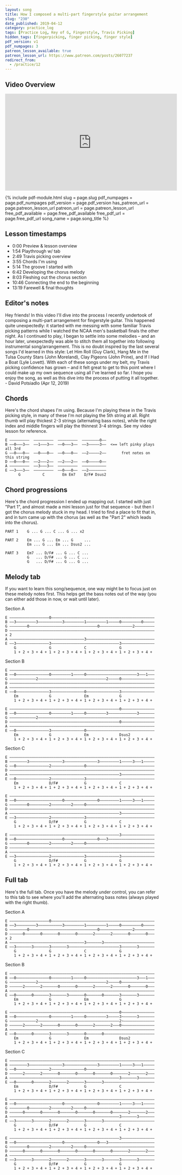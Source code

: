 ```yaml
---
layout: song
title: How I composed a multi-part fingerstyle guitar arrangement
slug: "230"
date_published: 2019-04-12
category: practice_log
tags: [Practice Log, Key of G, Fingerstyle, Travis Picking]
hidden_tags: [fingerpicking, finger picking, finger style]
pdf_version: v1
pdf_numpages: 3
patreon_lesson_available: true
patreon_lesson_url: https://www.patreon.com/posts/26077237
redirect_from:
  - /practice/12
---
```


## Video Overview

<iframe width="560" height="315" src="https://www.youtube.com/embed/ju8j71RHfq0?showinfo=0" frameborder="0" allowfullscreen></iframe>

{% include pdf-module.html slug = page.slug pdf_numpages = page.pdf_numpages pdf_version = page.pdf_version has_patreon_url = page.patreon_lesson_url patreon_url = page.patreon_lesson_url free_pdf_available = page.free_pdf_available free_pdf_url = page.free_pdf_url song_name = page.song_title %}

## Lesson timestamps

- 0:00 Preview & lesson overview
- 1:54 Playthrough w/ tab
- 2:49 Travis picking overview
- 3:55 Chords I'm using
- 5:14 The groove I started with
- 6:42 Developing the chorus melody
- 8:03 Fleshing out the chorus section
- 10:46 Connecting the end to the beginning
- 13:19 Farewell & final thoughts



<!-- Coming soon! -->

## Editor's notes

Hey friends! In this video I'll dive into the process I recently undertook of composing a multi-part arrangement for fingerstyle guitar. This happened quite unexpectedly: it started with me messing with some familiar Travis picking patterns while I watched the NCAA men's basketball finals the other night. As I continued to play, I began to settle into some melodies – and an hour later, unexpectedly was able to stitch them all together into following instrumental song/arrangement. This is no doubt inspired by the last several songs I'd learned in this style: Let Him Roll (Guy Clark), Hang Me in the Tulsa County Stars (John Moreland), Clay Pigeons (John Prine), and If I Had a Boat (Lyle Lovett). With each of these songs under my belt, my Travis picking confidence has grown – and it felt great to get to this point where I could make up my own sequence using all I've learned so far. I hope you enjoy the song, as well as this dive into the process of putting it all together. - David Potsiadlo (Apr 12, 2019)

## Chords

Here's the chord shapes I'm using. Because I'm playing these in the Travis picking style, in many of these I'm not playing the 5th string at all. Right thumb will play thickest 2-3 strings (alternating bass notes), while the right index and middle fingers will play the thinnest 3-4 strings. See my video lesson for reference.

    E –––––––––  –––––––––  –––––––––  ––––––––0––
    B ––0–––3––  ––1–––3––  ––0–––3––  ––3–––––3––  <== left pinky plays all 3rd
    G ––0–––0––  ––0–––0––  ––0–––0––  ––2–––––2––       fret notes on this string
    D ––0–––0––  ––2–––2––  ––2–––2––  ––0–––––0––
    A –––––––––  ––3–––3––  –––––––––  –––––––––––
    E ––3–––3––  –––––––––  ––0–––0––  ––2––––––––
          G          C        Em Em7    D/F# Dsus2

## Chord progressions

Here's the chord progression I ended up mapping out. I started with just "Part 1", and almost made a mini lesson just for that sequence - but then I got the chorus melody stuck in my head. I tried to find a place to fit that in, and in turn came up with the chorus (as well as the "Part 2" which leads into the chorus).

    PART 1    G ... G ... C ... G ... x2

    PART 2    Em ... G ... Em ... G     ...
              Em ... G ... Em ... Dsus2 ...

    PART 3    Em7 ... D/F# ... G ... C ...
              G   ... D/F# ... G ... C ...
              G   ... D/F# ... G ... G ...

## Melody tab

If you want to learn this song/sequence, one way might be to focus just on these melody notes first. This helps get the bass notes out of the way (you can either add those in now, or wait until later).

Section A

    E ––––––––––––––––––0–––––––––––––––––––––––––––––––––––––––––––––––
    B ––3–––––––––3–––––––––––3–––––––––1–––––––––1–––––0–––––––––0–––––
    G ––––––––0–––––––––––––––––––––––––––––––0–––––––––––––––2–––––––––
    D ––––––––––––––––––––––––––––––––––––––––––––––––––––––––––––––––––  x 2
    A ––––––––––––––––––––––––––––––––––3–––––––––––––––––––––––––––––––
    E ––3–––––––––––––––3–––––––––––––––––––––––––––––––3–––––––––––––––
        G               G               C               G
        1 + 2 + 3 + 4 + 1 + 2 + 3 + 4 + 1 + 2 + 3 + 4 + 1 + 2 + 3 + 4 +

Section B

    E ––––––––––––––––––––––––––––––––––––––––––––––––––––––––––––––––––
    B ––0–––––––––––––––0–––––––––1–––––0–––––––––––––––––––––––3–––1–––
    G ––––––––––––2–––––––––––––––––––––––––––––––2–––––0–––––––––––––––
    D ––––––––––––––––––––––––––––––––––––––––––––––––––––––––––––––––––
    A ––––––––––––––––––––––––––––––––––––––––––––––––––––––––––––––––––
    E ––0–––––––––––––––3–––––––––––––––0–––––––––––––––3–––––––––––––––
        Em              G               Em              G
        1 + 2 + 3 + 4 + 1 + 2 + 3 + 4 + 1 + 2 + 3 + 4 + 1 + 2 + 3 + 4 +

    E ––––––––––––––––––––––––––––––––––––––––––––––––––0–––––––––––––––
    B ––0–––––––––––––––0–––––––––1–––––0–––––––––3–––––––––––––3–––––––
    G ––––––––––––2–––––––––––––––––––––––––––––––––––––––––––––––––––––
    D ––––––––––––––––––––––––––––––––––––––––––––––––––0–––––––––––––––
    A ––––––––––––––––––––––––––––––––––––––––––––––––––––––––––––––––––
    E ––0–––––––––––––––3–––––––––––––––0–––––––––––––––––––––––––––––––
        Em              G               Em              Dsus2
        1 + 2 + 3 + 4 + 1 + 2 + 3 + 4 + 1 + 2 + 3 + 4 + 1 + 2 + 3 + 4 +

Section C

    E ––––––––––––––––––––––––––––––––––––––––––––––––––––––––––––––––––
    B ––––––––3–––––––––––––––3–––––––––––––––3–––––––––1–––––3–––1–––––
    G ––0–––––––––––––––2–––––––––––––––0–––––––––––––––––––––––––––––––
    D ––––––––––––––––––––––––––––––––––––––––––––––––––––––––––––––––––
    A ––––––––––––––––––––––––––––––––––––––––––––––––––3–––––––––––––––
    E ––0–––––––––––––––2–––––––––––––––3–––––––––––––––––––––––––––––––
        Em              D/F#            G               C
        1 + 2 + 3 + 4 + 1 + 2 + 3 + 4 + 1 + 2 + 3 + 4 + 1 + 2 + 3 + 4 +

    E ––––––––––––––––––––––––––––––––––––––––––––––––––––––––––––––––––
    B ––0–––––––––––––––––––––0–––––––––––––––0–––––––––1–––––3–––1–––––
    G ––––––––0–––––––––2–––––––––2–––––0–––––––––––––––––––––––––––––––
    D ––––––––––––––––––––––––––––––––––––––––––––––––––––––––––––––––––
    A ––––––––––––––––––––––––––––––––––––––––––––––––––3–––––––––––––––
    E ––3–––––––––––––––2–––––––––––––––3–––––––––––––––––––––––––––––––
        G               D/F#            G               C
        1 + 2 + 3 + 4 + 1 + 2 + 3 + 4 + 1 + 2 + 3 + 4 + 1 + 2 + 3 + 4 +

    E ––––––––––––––––––––––––––––––––––––––––––––––––––3–––––––––––––––
    B ––0–––––––––––––––––––––0–––––––––––––––0–––3–––––––––––––––––––––
    G ––––––––0–––––––––2–––––––––2–––––0–––––––––––––––––––––––––––––––
    D ––––––––––––––––––––––––––––––––––––––––––––––––––––––––––––––––––
    A ––––––––––––––––––––––––––––––––––––––––––––––––––––––––––––––––––
    E ––3–––––––––––––––2–––––––––––––––3–––––––––––––––3–––––––––––––––
        G               D/F#            G               G
        1 + 2 + 3 + 4 + 1 + 2 + 3 + 4 + 1 + 2 + 3 + 4 + 1 + 2 + 3 + 4 +

## Full tab

Here's the full tab. Once you have the melody under control, you can refer to this tab to see where you'll add the alternating bass notes (always played with the right thumb).

Section A

    E ––––––––––––––––––0–––––––––––––––––––––––––––––––––––––––––––––––
    B ––3–––––––––3–––––––––––3–––––––––1–––––––––1–––––0–––––––––0–––––
    G ––––––––0–––––––––––––––––––––––––––––––0–––––––––––––––2–––––––––
    D ––––––0–––––––0–––––––0–––––––0–––––––2–––––––2–––––––0–––––––0–––  x 2
    A ––––––––––––––––––––––––––––––––––3–––––––3–––––––––––––––––––––––
    E ––3–––––––3–––––––3–––––––3–––––––––––––––––––––––3–––––––3–––––––
        G               G               C               G
        1 + 2 + 3 + 4 + 1 + 2 + 3 + 4 + 1 + 2 + 3 + 4 + 1 + 2 + 3 + 4 +

Section B

    E ––––––––––––––––––––––––––––––––––––––––––––––––––––––––––––––––––
    B ––0–––––––––––––––0–––––––––1–––––0–––––––––––––––––––––––3–––1–––
    G ––––––––––––2–––––––––––––––––––––––––––––––2–––––0–––––––––––––––
    D ––––––2–––––––2–––––––0–––––––0–––––––2–––––––2–––––––0–––––––0–––
    A ––––––––––––––––––––––––––––––––––––––––––––––––––––––––––––––––––
    E ––0–––––––0–––––––3–––––––3–––––––0–––––––0–––––––3–––––––3–––––––
        Em              G               Em              G
        1 + 2 + 3 + 4 + 1 + 2 + 3 + 4 + 1 + 2 + 3 + 4 + 1 + 2 + 3 + 4 +

    E ––––––––––––––––––––––––––––––––––––––––––––––––––0~––––––––––––––
    B ––0–––––––––––––––0–––––––––1–––––0–––––––––3–––––3~––––––3–––––––
    G ––––––––––––2–––––––––––––––––––––––––––––––––––––2~––––––––––––––
    D ––––––2–––––––2–––––––0–––––––0–––––––2–––––––2–––0~––––––––––––––
    A ––––––––––––––––––––––––––––––––––––––––––––––––––––––––––––––––––
    E ––0–––––––0–––––––3–––––––3–––––––0–––––––0–––––––––––––––––––––––
        Em              G               Em              Dsus2
        1 + 2 + 3 + 4 + 1 + 2 + 3 + 4 + 1 + 2 + 3 + 4 + 1 + 2 + 3 + 4 +

Section C

    E ––––––––––––––––––––––––––––––––––––––––––––––––––––––––––––––––––
    B ––––––––3–––––––––––––––3–––––––––––––––3–––––––––1–––––3–––1–––––
    G ––0–––––––––––––––2–––––––––––––––0–––––––––––––––––––––––––––––––
    D ––––––2–––––––2–––––––0–––––––0–––––––0–––––––0–––––––2–––––––2–––
    A ––––––––––––––––––––––––––––––––––––––––––––––––––3–––––––3–––––––
    E ––0–––––––0–––––––2–––––––2–––––––3–––––––3–––––––––––––––––––––––
        Em              D/F#            G               C
        1 + 2 + 3 + 4 + 1 + 2 + 3 + 4 + 1 + 2 + 3 + 4 + 1 + 2 + 3 + 4 +

    E ––––––––––––––––––––––––––––––––––––––––––––––––––––––––––––––––––
    B ––0–––––––––––––––––––––0–––––––––––––––0–––––––––1–––––3–––1–––––
    G ––––––––0–––––––––2–––––––––2–––––0–––––––––––––––––––––––––––––––
    D ––––––0–––––––0–––––––0–––––––0–––––––0–––––––0–––––––2–––––––2–––
    A ––––––––––––––––––––––––––––––––––––––––––––––––––3–––––––3–––––––
    E ––3–––––––3–––––––2–––––––2–––––––3–––––––3–––––––––––––––––––––––
        G               D/F#            G               C
        1 + 2 + 3 + 4 + 1 + 2 + 3 + 4 + 1 + 2 + 3 + 4 + 1 + 2 + 3 + 4 +

    E ––––––––––––––––––––––––––––––––––––––––––––––––––3–––––––––––––––
    B ––0–––––––––––––––––––––0–––––––––––––––0–––3–––––––––––––––––––––
    G ––––––––0–––––––––2–––––––––2–––––0–––––––––––––––––––––––––––––––
    D ––––––0–––––––0–––––––0–––––––0–––––––0–––––––0–––––––2–––––––2–––
    A ––––––––––––––––––––––––––––––––––––––––––––––––––––––––––––––––––
    E ––3–––––––3–––––––2–––––––2–––––––3–––––––3–––––––3–––––––3–––––––
        G               D/F#            G               G
        1 + 2 + 3 + 4 + 1 + 2 + 3 + 4 + 1 + 2 + 3 + 4 + 1 + 2 + 3 + 4 +
